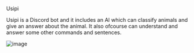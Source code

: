 Usipi 

Usipi is a Discord bot and it includes an AI which can classify animals and give an answer about the animal. It also ofcourse can understand and answer some other commands and sentences.

![image](https://github.com/Rosie1232/discord_bot/assets/142110839/95773b23-fc97-4361-933b-6a80b9cd50d9)

